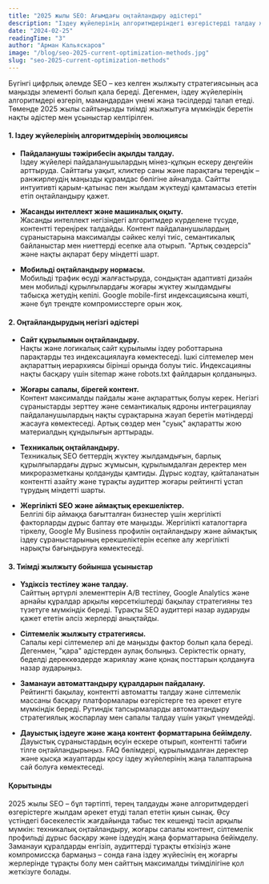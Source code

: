 ```yaml
---
title: "2025 жылы SEO: Ағымдағы оңтайландыру әдістері"
description: "Іздеу жүйелерінің алгоритмдеріндегі өзгерістерді талдау және сайтты тиімді жылжыту жөніндегі ұсыныстар."
date: "2024-02-25"
readingTime: "3"
author: "Арман Кальяскаров"
image: "/blog/seo-2025-current-optimization-methods.jpg"
slug: "seo-2025-current-optimization-methods"
---
```


Бүгінгі цифрлық әлемде SEO – кез келген жылжыту стратегиясының аса маңызды элементі болып қала береді. Дегенмен, іздеу жүйелерінің алгоритмдері өзгеріп, мамандардан үнемі жаңа тәсілдерді талап етеді. Төменде 2025 жылы сайтыңызды тиімді жылжытуға мүмкіндік беретін нақты әдістер мен ұсыныстар келтірілген.

#### 1. Іздеу жүйелерінің алгоритмдерінің эволюциясы

- **Пайдаланушы тәжірибесін ақылды талдау.**  
  Іздеу жүйелері пайдаланушылардың мінез-құлқын ескеру деңгейін арттыруда. Сайттағы уақыт, кликтер саны және парақтағы тереңдік – ранжирлеудің маңызды құрамдас бөлігіне айналуда. Сайтты интуитивті қарым-қатынас пен жылдам жүктеуді қамтамасыз ететін етіп оңтайландыру қажет.

- **Жасанды интеллект және машиналық оқыту.**  
  Жасанды интеллект негізіндегі алгоритмдер күрделене түсуде, контентті тереңірек талдайды. Контент пайдаланушылардың сұраныстарына максималды сәйкес келуі тиіс, семантикалық байланыстар мен ниеттерді есепке ала отырып. "Артық сөздерсіз" және нақты ақпарат беру міндетті шарт.

- **Мобильді оңтайландыру нормасы.**  
  Мобильді трафик өсуді жалғастыруда, сондықтан адаптивті дизайн мен мобильді құрылғылардағы жоғары жүктеу жылдамдығы табысқа жетудің кепілі. Google mobile-first индексациясына көшті, және бұл трендте компромисстерге орын жоқ.

#### 2. Оңтайландырудың негізгі әдістері

- **Сайт құрылымын оңтайландыру.**  
  Нақты және логикалық сайт құрылымы іздеу роботтарына парақтарды тез индексациялауға көмектеседі. Ішкі сілтемелер мен ақпараттың иерархиясы бірінші орында болуы тиіс. Индексацияны нақты басқару үшін sitemap және robots.txt файлдарын қолданыңыз.

- **Жоғары сапалы, бірегей контент.**  
  Контент максималды пайдалы және ақпараттық болуы керек. Негізгі сұраныстарды зерттеу және семантикалық ядроны интеграциялау пайдаланушылардың нақты сұрақтарына жауап беретін мәтіндерді жасауға көмектеседі. Артық сөздер мен "суық" ақпаратты жою материалдың құндылығын арттырады.

- **Техникалық оңтайландыру.**  
  Техникалық SEO беттердің жүктеу жылдамдығын, барлық құрылғылардағы дұрыс жұмысын, құрылымдалған деректер мен микроразметканы қолдануды қамтиды. Дұрыс кодтау, қайталанатын контентті азайту және тұрақты аудиттер жоғары рейтингті ұстап тұрудың міндетті шарты.

- **Жергілікті SEO және аймақтық ерекшеліктер.**  
  Белгілі бір аймаққа бағытталған бизнестер үшін жергілікті факторларды дұрыс баптау өте маңызды. Жергілікті каталогтарға тіркелу, Google My Business профилін оңтайландыру және аймақтық іздеу сұраныстарының ерекшеліктерін есепке алу жергілікті нарықты бағындыруға көмектеседі.

#### 3. Тиімді жылжыту бойынша ұсыныстар

- **Үздіксіз тестілеу және талдау.**  
  Сайттың әртүрлі элементтерін A/B тестілеу, Google Analytics және арнайы құралдар арқылы көрсеткіштерді бақылау стратегияны тез түзетуге мүмкіндік береді. Тұрақты SEO аудиттері назар аударуды қажет ететін әлсіз жерлерді анықтайды.

- **Сілтемелік жылжыту стратегиясы.**  
  Сапалы кері сілтемелер әлі де маңызды фактор болып қала береді. Дегенмен, "қара" әдістерден аулақ болыңыз. Серіктестік орнату, беделді дереккөздерде жариялау және қонақ посттарын қолдануға назар аударыңыз.

- **Заманауи автоматтандыру құралдарын пайдалану.**  
  Рейтингті бақылау, контентті автоматты талдау және сілтемелік массаны басқару платформалары өзгерістерге тез әрекет етуге мүмкіндік береді. Рутиндік тапсырмаларды автоматтандыру стратегиялық жоспарлау мен сапалы талдау үшін уақыт үнемдейді.

- **Дауыстық іздеуге және жаңа контент форматтарына бейімделу.**  
  Дауыстық сұраныстардың өсуін ескере отырып, контентті табиғи тілге оңтайландырыңыз. FAQ бөлімдері, құрылымдалған деректер және қысқа жауаптарды қосу іздеу жүйелерінің жаңа талаптарына сай болуға көмектеседі.

#### Қорытынды

2025 жылы SEO – бұл тәртіпті, терең талдауды және алгоритмдердегі өзгерістерге жылдам әрекет етуді талап ететін қиын сынақ. Өсу үстіндегі бәсекелестік жағдайында табыс тек кешенді тәсіл арқылы мүмкін: техникалық оңтайландыру, жоғары сапалы контент, сілтемелік профильді дұрыс басқару және іздеудің жаңа форматтарына бейімделу. Заманауи құралдарды енгізіп, аудиттерді тұрақты өткізіңіз және компромиссқа бармаңыз – сонда ғана іздеу жүйесінің ең жоғарғы жерлерінде тұрақты болу мен сайттың максималды тиімділігіне қол жеткізуге болады.
